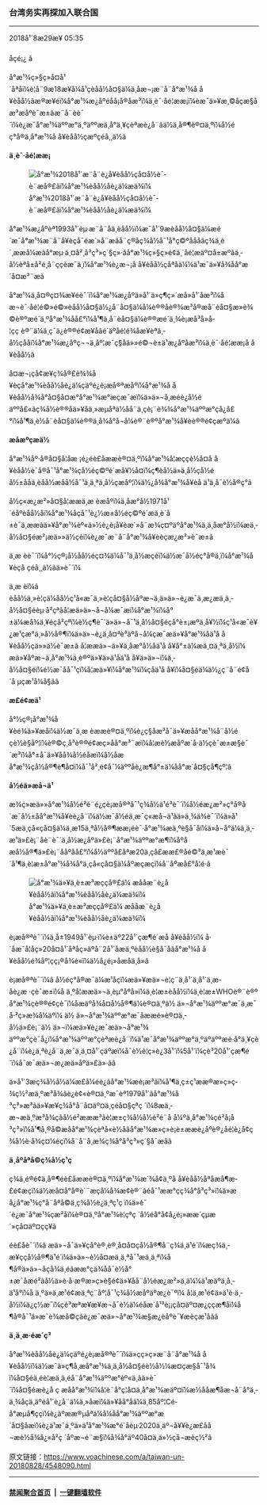 ### 台湾务实再探加入联合国
------------------------

<div class="published">
 <span class="date" title="ä¸­å½æ¶é´">
  <time datetime="2018-08-29T05:35:34+08:00">
   2018å¹´8æ29æ¥ 05:35
  </time>
 </span>
</div>
<br/>
<div class="wsw">
 <span class="dateline">
  åçé¡¿ â
 </span>
 <p>
  å°æ¹¾ç»§ç»­å¤å¹´åªåï¼è¦å¨9æ18æ¥å¼å¹çèåå½å¤§ä¼ä¸åæ¬¡æ¨å¨å°æ¹¾å å¥èåå½ãæ®æ¥éï¼å°æ¹¾æ¿åºéåå¡å®åæ³ï¼ä¸è¯·åé¦ææ¡ï¼èæ¯ä»¥æ¸©åçæ§åæ³æåºè¯æ±ãæ¨å¨èè¯´ï¼è¿æ¯å°æ¹¾äººæ°ä¸ºäººæä¸å°ä¸¥çèªæè¿å¨ãä½ä¸å®¶è®¤ä¸ºï¼å½éç°å®ä¸å°æ¹¾å å¥èåå½çæºçéå¸¸ä½ã
 </p>
 <p>
  <strong>
   ä¸è¯·åé¦ææ¡
  </strong>
 </p>
 <div class="wsw__embed">
  <figure class="media-image js-media-expand">
   <div class="img-wrap">
    <div class="thumb">
     <img alt="å°æ¹¾2018å¹´æ¨å¨è¿å¥èåå½çå¤å½è¯­è¨æå®£ãï¼å°æ¹¾èåå½åè¿ä¼æä¾ï¼" src="https://gdb.voanews.com/34406D68-C0D9-41D2-9D5E-0B5D653ABF6F_w250_r0_s.jpg"/>
    </div>
    <span class="ico ico-fullscreen ico--media-expand ico--rounded">
    </span>
   </div>
   <figcaption>
    <span class="caption">
     å°æ¹¾2018å¹´æ¨å¨è¿å¥èåå½çå¤å½è¯­è¨æå®£ãï¼å°æ¹¾èåå½åè¿ä¼æä¾ï¼
    </span>
   </figcaption>
  </figure>
 </div>
 <p>
  å°æ¹¾æ¿åºèª1993å¹´èµ·æ¨å¨åä¸èåå½ï¼æ¯å¹´9æèåå½å¤§ä¼æé´æ¯å°æ¹¾æ¨å¨å¥èçå¯éæ´»å¨æãå¨ç®åç¾å½å¯¹å°ç©ºåååãç¾ä¸­è´¸ææå¼æãå°æµ·ä¸¤å²¸å³ç³»ç´§ç»·ãå°æ¹¾ç»§ç»­é¢ä¸´åé¦æ­äº¤å±æºãä¸­å½èªå±å²é¸å¨ççèæ¯ä¸ï¼å°æ¹¾è¿æ¬¡å å¥èåå½çåªåä¼¼ä¹æ¯ä»¥å¾åå°æ´å¤æ³¨æã
 </p>
 <p>
  å°æ¹¾ä¸­å¤®ç¤¾æ¥éè¯´ï¼å°æ¹¾æ¿åºä»å¹´ä»ç¶ç»´æå»å¹´åæ³ï¼åæ¬è¯·åé¦é©»é©»èåå½å¤§ä½¿å¨å¤§ä¼å¼è®®åè®¾æ³å®æå¨èå¤§æ»è¾©è®ºæé´ä¸ºå°æ¹¾åå£°ï¼å¹¶ä¸å¨èå¤§ä¼è®®æé´ä¸¾è¡æå³å»å­¦çç è®¨ä¼ä¸ç¯ä¿è®®é¢æ¥åãé´äºåé¦é¾åæ¥èªä¸­å½çååï¼å°æ¹¾æ¿åºç¬¬ä¸åº¦æ¯ç§åä»»é©¬è±ä¹æ¿åºåæ³ï¼ä¸è¯·åé¦ææ¡å å¥èåå½ã
 </p>
 <p>
  å¤æ¬¡çå¢æ¥ç¾å®£è¾¾å¥èçå°æ¹¾èåå½åè¿ä¼çäºé¿è¡æå®ªæåºï¼å°æ¹¾å å¥èåå½å¾å°å¤§å¤æ°å°æ¹¾æ°æçæ¯æï¼ä»ä»¬å¸æéè¿å½éäººå£«ãç¾å½è®®åä»¥åä¸»æµåªä½åå¨ä¸çè¡¨è¾¾å°æ¹¾äººæ°çå¿å£°ï¼å¹¶ä¸è½å¨èå¤§ä¼è®®ä¸å¾å°å¬å¼è®¨è®ºå°æ¹¾å¥èè®®é¢çæºä¼ã
 </p>
 <p>
  <strong>
   æåæºçæä½
  </strong>
 </p>
 <p>
  å°æ¹¾åº·å®å¤§å­¦åæ ¡é¿éè£åææè®¤ä¸ºï¼å°æ¹¾å¦æççè½å¤å å¥èåå½è¯å®å¯¹å°æ¹¾çå½éç©ºé´æå¥½å¤ï¼ç¶èå½ä»ä¸­å½çå½éå½±ååä¸èåå½æåå½å¯¹ä¸ä¸ªä¸­å½çæåº¦ï¼ä½¿å¾å°æ¹¾å¥èå ä¹ä¸å¯è½å®ç°ã
 </p>
 <p>
  å½ç«æ¿æ²»å¤§å­¦ææä¸æ èæåºï¼ä¸­åæ°å½1971å¹´éåºèåå½åï¼å°æ¹¾åçå¯¹è¿½æ±å½éç©ºé´æä¸è´å±è¯ä¸ææãä»¥å°æ¹¾èº«ä»½è¿è¡å¥èæ´»å¨æ¾ç¤ºäºå°æ¹¾ä¸ä¸­åæ°å½ï¼æä¸­å½å¤§éæ²¡æä»»ä½çèï¼è¿æ¯æ¨å¨å°æ¹¾å¥èèçæ¿æ²»è¯æ±ã
 </p>
 <p>
  ä¸æ èè¯´ï¼å°½ç®¡å½åå½éç¤¾ä¼å¯¹ä¸­å½æçèï¼ä½æ¯å½éç°å®ä¸ï¼å°æ¹¾å¥èçå çéå¸¸ä½ãä»è¯´ï¼
 </p>
 <p>
  ä¸æ èï¼â èåå½ä¸»è¦çä¼åå½ç¹å«æ¯ä¸»è¦çå¤§å½åºæ¬ä¸ä»ä»¬è¿æ¯ä¸æ¿æä¸ä¸­å½å¤§éèµ·å²çªãå¦æä»ä»¬å¬å¼æ¯æï¼å°æ¹¾ï¼å°±ä¼æå¾ä¸¥éçå²çªï¼è½ç¶è¯´ä»ä»¬å¯¹ä¸­å½å¤§éçå°è±¡æºä¸å¥½ï¼ç¹å«æ¯è¥¿æ¹çæ°ä¸»å½å®¶ï¼ä»ä»¬è¿ä¸å¤ªè³äºå¬å¼çæ¯æä»¥å°æ¹¾åä¹å å¥èåå½çä»»ä½è¯æ±ã å¦ææä»¬ä»¥ä¸­åæ°å½åä¹å å¥å°±ä¼æä¸¤ä¸ªä¸­å½ï¼ æä»¥åºæ¬ä¸å°æ¹¾ä¸è®ºä»¥ä»ä¹åä¹å å¥ä»ä»¬ï¼ä¸­å½å¤§éï¼é½æ¯åå¯¹çï¼å¦æä»¥ï¼å°æ¹¾ï¼çåä¹å å¥ï¼å¤§éä¼ä½¿ç¨å¨é¢å´å µçæ¹å¼å§ãâ
 </p>
 <p>
  <strong>
   æ­£é¢æä¹
  </strong>
 </p>
 <p>
  å°½ç®¡å°æ¹¾å¥èé¾ä»¥æåï¼ä½æ¯ä¸æ èææè®¤ä¸ºï¼è¿ç§åæ³å¯ä»¥æåå°æ¹¾å¨å½éçè½è§åº¦ï¼è®©ç¸å³è®®é¢æç»­åå°æ³¨æï¼å¦æè½æåºæ´å·ä½çè¯æ±æ§è¯´æ³ï¼å°±å¯ä»¥åå¾å½éåæï¼å½åæå°æ¹¾çå½å®¶è¶å¤ï¼å¯¹å²¸é¢å¯¼äººåè¿æ¶å°±ä¼åå°æ´å¤§çå¶çº¦ã
 </p>
 <p>
  <strong>
   å½éä»æå¬ä¹
  </strong>
 </p>
 <p>
  æ¾ç»æä»»å°æ¹¾å½é²é¨é¿çè¡æå®ªå¯¹ç¾å½ä¹é³è¯´ï¼å½éæ¿æ²»ç°å®å´æ¯å½±åå°æ¹¾å¥èè¿å¨ï¼ä½æ¯å½éä¸æ¯ç«æå¬ä¹ãä»ä¸¾ä¾è¯´ï¼ä»å¹´5æä¸çå«çå¤§ä¼ä¸æ15ä¸ªå½å®¶ææ¡éè¯·å°æ¹¾æä¸ºè§å¯åï¼ä»å¬å°ä¼ä¸ä¸­æ¹ä»£è¡¨åè¨è¯´ä¸­å½æ¿åºä»£è¡¨å°æ¹¾äººæ°æ¶ï¼åºåæå½å®¶ä»£è¡¨ååºåå£°ï¼å½äººå£åªæ20ä¸çå£ææ£®åé©³ä¸­æ¹æè¯´å¹¶ä¸è¦æ±å°æ¹¾å¾å°ä¸çå«çå¤§ä¼åºæçæçï¼å¨åºæå£°å¦é·ã
 </p>
 <div class="wsw__embed">
  <figure class="media-image js-media-expand">
   <div class="img-wrap">
    <div class="thumb">
     <img alt="å°æ¹¾ä»¥ä¸­è±æ³æççå®£ä¼ æå­åæ¨è¿å¥èåå½ãï¼å°æ¹¾èåå½åè¿ä¼æä¾ï¼" src="https://gdb.voanews.com/4BBBB886-D46A-4E27-A84C-57DEDBBE1145_w250_r0_s.jpg"/>
    </div>
    <span class="ico ico-fullscreen ico--media-expand ico--rounded">
    </span>
   </div>
   <figcaption>
    <span class="caption">
     å°æ¹¾ä»¥ä¸­è±æ³æççå®£ä¼ æå­åæ¨è¿å¥èåå½ãï¼å°æ¹¾èåå½åè¿ä¼æä¾ï¼
    </span>
   </figcaption>
  </figure>
 </div>
 <p>
  è¡æå®ªè¯´ï¼ä¸­å±1949å¹´èµ·ï¼è±äº22å¹´çæ¶é´æå å¥èåå½ï¼ å·´åæ¯å¦åç»20å¤å¹´åªåç»äºå¨2å¹´åæä¸ºèåå½è§å¯åãå°æ¹¾å å¥èåå½é¾åº¦çç¡®å¾é«ï¼ä½å¿é¡»åæåä¸å»ã
 </p>
 <p>
  è¡æå®ªè¯´ï¼â å½éç°å®æ¯ä¼æ¹åçï¼æä»¥æä»¬è¦ç¨ä¸å¹´ä¸å¹´ä¸æ­åè¿æ ·çè¯æ±ï¼å ä¸ºå¦ææä»¬ä¸èµ°åºå»ï¼ä¸è¦æ±èåå½ï¼ä¸è¦æ±WHOè®¨è®ºå°æ¹¾çè®®é¢çè¯ï¼åæäºå¾å¤å½å®¶ä¼è®¤ä¸ºä½ ä»¬å°æ¹¾äººæ°æ¯ä¸æ¯å·²ç»æ¾å¼äºï¼ ä½ ä»¬å°æ¹¾äººæ°æ¯åææé»è®¤ä¸­å½ä»£è¡¨ä½ ä»¬ï¼æä»¥è¿æ¯æä»¬å°æ¹¾ äººæ°çè¯å¿ï¼å°æ¹¾äººæ°çèªæè¿å¨ï¼ä¹æ¯å°æ¹¾äººæ°ä¸ºäºäººæè·å°ä¸¥çè¿å¨ï¼è¿ä¸ªè¿å¨ä¸æ¯ä¸ä¸¤å¹´çäºæï¼å¯è½è¦ç»è¿3å¹´ï¼5å¹´ï¼çè³20å¹´çæ¶é´ï¼å¯æ¯æä»¬æ¿æä»åºä»£ä»·ãâ
 </p>
 <p>
  ä»å¹´3æç¾å½å½ä¼æ­£å¼éè¿ãå°æ¹¾æè¡æ³ãï¼å¹¶ä¸ç±ç¹ææ®æ»ç»ç­¾ç½²æä¸ºæ³å¾ãè¿è¢«è®¤ä¸ºæ¯èª1979å¹´ãå°æ¹¾å³ç³»æ³ãä»¥æ¥ç¾å°å¨å¤äº¤ä¸çéå¤§çªç ´ï¼8æä¸­æ¬æä¸ºæ³å¾çãå½é²æææ³ãè¦æ±ç¾å½å½é²é¨å å¼ºä¸å°æ¹¾çé²å¡å³ç³»ï¼å¹¶å¸®å©æåå°æ¹¾çèªå«è½åãå°æ¹¾æ»ç»è¡è±ææè¿åºè®¿åé¦è¿å¢ç¾å½è·å¾ç¤¼éç­ï¼å¨å¨å¸æ¾ç¾å°å³ç³»ç´§å¯æåã
 </p>
 <p>
  <strong>
   ä¸åºåªå©ç¾å½ç­¹ç 
  </strong>
 </p>
 <p>
  ç¾ä¸­é®é¢ä¸å®¶éè£åææè®¤ä¸ºï¼å°æ¹¾æ´¾å¢ä¸ºå å¥èåå½åªåæå¶æ­£é¢æçï¼ä½æå¤å°å®è´¨æçå¼å¾æ¢è®¨ãéå¯¹ææ°çç¾å°å³ç³»ï¼ä»æå¿å°æ¹¾ç°å¨åªå©ä¸ç¾å½è¿ä¸ªç­¹ç ï¼ä»è¯´è¿æ¯å°æ¹¾çæ²åï¼è®¤ä¸ºå°æ¹¾è¦çªç ´å½éå°å¢å¿é¡»ææ´çµæ´»çå¤äº¤ç­ç¥ã
 </p>
 <p>
  éè£åè¯´ï¼â æä»¬å¯ä»¥çå°è®¸è®¸å¤å¤çå½å®¶å¨ç¾ä¸­ä¹é´ï¼æç¾ä¸­æ¥ç­ç­å½å®¶ä¹é´ï¼ä»ä»¬è½å¤æä¸ä¸ªå¯¹æä¸ä¸ªï¼å¶å®ä»ä»¬åçå¾ä¸éãææ°çä¾å­å¯è½å°±æ¯åæé²ãå½ä»è·å·æ®æ»ç»è§é¢ä»¥åå¨å½éæ¿æ²»ä¸ä¼¼ä¹æäºä¸å¸­ä¹å°ï¼å ä¸ºä»ä¸æ¹é¢æä¸ªç¨åº¦å¯¹ç¾å½æåºäºæ¿è¯ºï¼ å¦ä¸æ¹é¢ä»ä¹è·ä¸­å½ï¼ä¿ç½æ¯ï¼çè³æªæ¥æ¥æ¬å¯è½ä¼éåæ´å¹³è¡¡çå¤äº¤æ¿ç­çæ¶åï¼å¶å®å¯¹ä»æ¯è¾æå©çãè¿æ¯æä»¬å°æ¹¾æ§æ¿èåºè¯¥æèçæ¹åãâ
 </p>
 <p>
  <strong>
   ä¸ä¸­æ·éæ´ç³
  </strong>
 </p>
 <p>
  å°æ¹¾èåå½åè¿ä¼çäºé¿è¡æå®ªè¯´ï¼ä»çç»ç»æ¨å¨å°æ¹¾å å¥èåå½ï¼ä½æ¯ä»ç¶å¸æå°æ¹¾ä¸ä¸­å½å¤§éè½å½¼æ­¤çæ§å¯¹å¾ï¼å¤§éä¸éè¦æä¸ä¸­éå¨å°æ¹¾äººæ°èº«ä¸ãä»è¯´ï¼å¤§éæè¿å ç æåå°æ¹¾ï¼å¦è¨å°ç¦å¤ä¸å°æ¹¾æ­äº¤ï¼æ½ååæ¶åæ¬å¨å°ä¸­ä¸¾åçä¸äºéå¹´è¿å¨ä¼ä¸»åæï¼ä»¥åå°åä¼ä¸85åº¦Cé­å°æµå¶ç­ç­ï¼è¿äºææ®µåªä¼å¼åå°æ¹¾äººæ°æ´å¤§åæï¼è¿ä¹æ¯ä¸ºä»ä¹å°æ¹¾æ°é´åèµ·2020ä¸äº¬å¥¥è¿æ­£åå¬æè½å¾å¿«å²ç ´åºæ¬é¨æ§ï¼å¾å°äº40å¤ä¸ä»½çå¬æèç½²ã
 </p>
</div>

原文链接：https://www.voachinese.com/a/taiwan-un-20180828/4548090.html


------------------------
#### [禁闻聚合首页](https://github.com/gfw-breaker/banned-news/blob/master/README.md) &nbsp;|&nbsp;  [一键翻墙软件](https://github.com/gfw-breaker/nogfw/blob/master/README.md)
